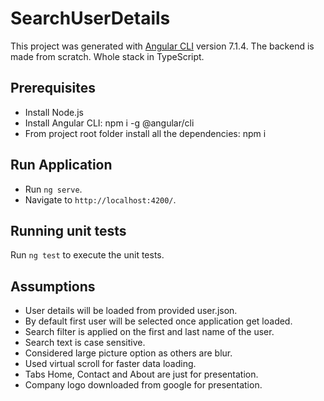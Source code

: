 # SearchUserDetails
This project was generated with [Angular CLI](https://github.com/angular/angular-cli) version 7.1.4. The backend is made from scratch. Whole stack in TypeScript.

## Prerequisites
* Install Node.js
* Install Angular CLI: npm i -g @angular/cli
* From project root folder install all the dependencies: npm i

## Run Application
* Run `ng serve`. 
* Navigate to `http://localhost:4200/`.

## Running unit tests
Run `ng test` to execute the unit tests.

## Assumptions
* User details will be loaded from provided user.json.
* By default first user will be selected once application get loaded.
* Search filter is applied on the first and last name of the user.
* Search text is case sensitive.
* Considered large picture option as others are blur.
* Used virtual scroll for faster data loading.
* Tabs Home, Contact and About are just for presentation.
* Company logo downloaded from google for presentation.
